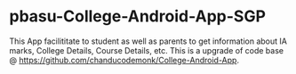 # pbasu-College-Android-App-SGP
This App facilititate to student as well as parents to get information about IA marks, College Details, Course Details, etc. This is a upgrade of code base @ https://github.com/chanducodemonk/College-Android-App.
